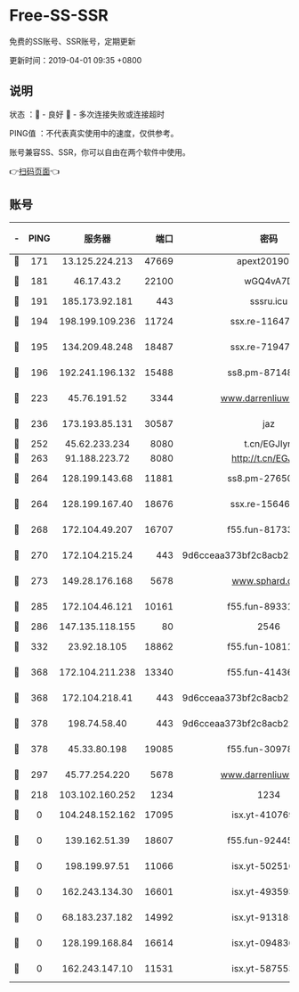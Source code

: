 # Free-SS-SSR

免费的SS账号、SSR账号，定期更新

更新时间：2019-04-01 09:35 +0800

## 说明

状态     ：🙂 - 良好 🙁 - 多次连接失败或连接超时

PING值   ：不代表真实使用中的速度，仅供参考。

账号兼容SS、SSR，你可以自由在两个软件中使用。

👉[扫码页面](https://liesauer.github.io/Free-SS-SSR/)👈

## 账号

|-|PING|服务器|端口|密码|加密方式|区域|
|:----:|:----:|:-----:|-----:|:----:|:----:|:----:|
|🙂|171|13.125.224.213|47669|apext2019001|chacha20|KR|
|🙂|181|46.17.43.2|22100|wGQ4vA7D|aes-256-gcm|RU|
|🙂|191|185.173.92.181|443|sssru.icu|rc4-md5|RU|
|🙂|194|198.199.109.236|11724|ssx.re-11647180|aes-256-cfb|US|
|🙂|195|134.209.48.248|18487|ssx.re-71947095|aes-256-cfb|US|
|🙂|196|192.241.196.132|15488|ss8.pm-87148177|aes-256-cfb|US|
|🙂|223|45.76.191.52|3344|www.darrenliuwei.com|aes-256-cfb|JP|
|🙂|236|173.193.85.131|30587|jaz|aes-256-cfb|US|
|🙂|252|45.62.233.234|8080|t.cn/EGJIyrl|rc4-md5|CA|
|🙂|263|91.188.223.72|8080|http://t.cn/EGJIyrl|rc4-md5|RU|
|🙂|264|128.199.143.68|11881|ss8.pm-27650845|aes-256-cfb|SG|
|🙂|264|128.199.167.40|18676|ssx.re-15646826|aes-256-cfb|SG|
|🙂|268|172.104.49.207|16707|f55.fun-81733615|aes-256-cfb|SG|
|🙂|270|172.104.215.24|443|9d6cceaa373bf2c8acb22e60b6a58be6|aes-256-cfb|US|
|🙂|273|149.28.176.168|5678|www.sphard.com|aes-256-cfb|AU|
|🙂|285|172.104.46.121|10161|f55.fun-89331338|aes-256-cfb|SG|
|🙂|286|147.135.118.155|80|2546|chacha20|US|
|🙂|332|23.92.18.105|18862|f55.fun-10811228|aes-256-cfb|US|
|🙂|368|172.104.211.238|13340|f55.fun-41436212|aes-256-cfb|US|
|🙂|368|172.104.218.41|443|9d6cceaa373bf2c8acb22e60b6a58be6|aes-256-cfb|US|
|🙂|378|198.74.58.40|443|9d6cceaa373bf2c8acb22e60b6a58be6|aes-256-cfb|US|
|🙂|378|45.33.80.198|19085|f55.fun-30978462|aes-256-cfb|US|
|🙂|297|45.77.254.220|5678|www.darrenliuwei.com|aes-256-cfb|SG|
|🙁|218|103.102.160.252|1234|1234|rc4-md5|JP|
|🙁|0|104.248.152.162|17095|isx.yt-41076974|aes-256-cfb|SG|
|🙁|0|139.162.51.39|18607|f55.fun-92445990|aes-256-cfb|SG|
|🙁|0|198.199.97.51|11066|isx.yt-50251647|aes-256-cfb|US|
|🙁|0|162.243.134.30|16601|isx.yt-49359357|aes-256-cfb|US|
|🙁|0|68.183.237.182|14992|isx.yt-91318565|aes-256-cfb|SG|
|🙁|0|128.199.168.84|16614|isx.yt-09483649|aes-256-cfb|SG|
|🙁|0|162.243.147.10|11531|isx.yt-58755378|aes-256-cfb|US|
